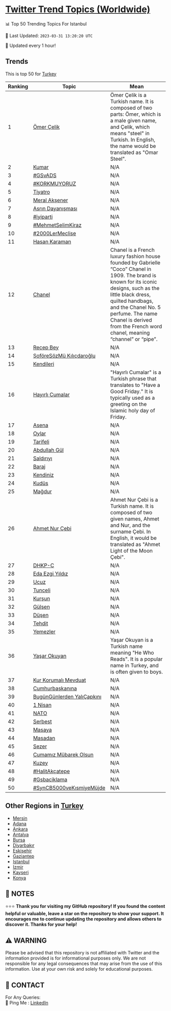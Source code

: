 [Twitter Trend Topics (Worldwide)](https://github.com/ErcinDedeoglu/Twitter-Trend-Topics)
==========


📊 Top 50 Trending Topics For Istanbul

📆 Last Updated: `2023-03-31 13:20:20 UTC`

🔧 Updated every 1 hour!


## Trends

This is top 50 for [Turkey](</Turkey>)

| Ranking | Topic | Mean |
| ------- | ------------ | ------------ |
| 1 | [Ömer Çelik](http://twitter.com/search?q=%c3%96mer+%c3%87elik) | Ömer Çelik is a Turkish name. It is composed of two parts: Ömer, which is a male given name, and Çelik, which means "steel" in Turkish. In English, the name would be translated as "Omar Steel". |
| 2 | [Kumar](http://twitter.com/search?q=Kumar) | N/A |
| 3 | [#GSvADS](http://twitter.com/search?q=%23GSvADS) | N/A |
| 4 | [#KORKMUYORUZ](http://twitter.com/search?q=%23KORKMUYORUZ) | N/A |
| 5 | [Tiyatro](http://twitter.com/search?q=Tiyatro) | N/A |
| 6 | [Meral Akşener](http://twitter.com/search?q=Meral+Ak%c5%9fener) | N/A |
| 7 | [Asrın Dayanışması](http://twitter.com/search?q=Asr%c4%b1n+Dayan%c4%b1%c5%9fmas%c4%b1) | N/A |
| 8 | [#iyiparti](http://twitter.com/search?q=%23iyiparti) | N/A |
| 9 | [#MehmetSelimKiraz](http://twitter.com/search?q=%23MehmetSelimKiraz) | N/A |
| 10 | [#2000LerMeclise](http://twitter.com/search?q=%232000LerMeclise) | N/A |
| 11 | [Hasan Karaman](http://twitter.com/search?q=Hasan+Karaman) | N/A |
| 12 | [Chanel](http://twitter.com/search?q=Chanel) | Chanel is a French luxury fashion house founded by Gabrielle “Coco” Chanel in 1909. The brand is known for its iconic designs, such as the little black dress, quilted handbags, and the Chanel No. 5 perfume. The name Chanel is derived from the French word chanel, meaning “channel” or “pipe”. |
| 13 | [Recep Bey](http://twitter.com/search?q=Recep+Bey) | N/A |
| 14 | [ŞoföreSözMü Kılıçdaroğlu](http://twitter.com/search?q=%c5%9eof%c3%b6reS%c3%b6zM%c3%bc+K%c4%b1l%c4%b1%c3%a7daro%c4%9flu) | N/A |
| 15 | [Kendileri](http://twitter.com/search?q=Kendileri) | N/A |
| 16 | [Hayırlı Cumalar](http://twitter.com/search?q=Hay%c4%b1rl%c4%b1+Cumalar) | "Hayırlı Cumalar" is a Turkish phrase that translates to "Have a Good Friday." It is typically used as a greeting on the Islamic holy day of Friday. |
| 17 | [Asena](http://twitter.com/search?q=Asena) | N/A |
| 18 | [Oylar](http://twitter.com/search?q=Oylar) | N/A |
| 19 | [Tarifeli](http://twitter.com/search?q=Tarifeli) | N/A |
| 20 | [Abdullah Gül](http://twitter.com/search?q=Abdullah+G%c3%bcl) | N/A |
| 21 | [Saldırıyı](http://twitter.com/search?q=Sald%c4%b1r%c4%b1y%c4%b1) | N/A |
| 22 | [Baraj](http://twitter.com/search?q=Baraj) | N/A |
| 23 | [Kendiniz](http://twitter.com/search?q=Kendiniz) | N/A |
| 24 | [Kudüs](http://twitter.com/search?q=Kud%c3%bcs) | N/A |
| 25 | [Mağdur](http://twitter.com/search?q=Ma%c4%9fdur) | N/A |
| 26 | [Ahmet Nur Çebi](http://twitter.com/search?q=Ahmet+Nur+%c3%87ebi) | Ahmet Nur Çebi is a Turkish name. It is composed of two given names, Ahmet and Nur, and the surname Çebi. In English, it would be translated as "Ahmet Light of the Moon Çebi". |
| 27 | [DHKP-C](http://twitter.com/search?q=DHKP-C) | N/A |
| 28 | [Eda Ezgi Yıldız](http://twitter.com/search?q=Eda+Ezgi+Y%c4%b1ld%c4%b1z) | N/A |
| 29 | [Ucuz](http://twitter.com/search?q=Ucuz) | N/A |
| 30 | [Tunceli](http://twitter.com/search?q=Tunceli) | N/A |
| 31 | [Kurşun](http://twitter.com/search?q=Kur%c5%9fun) | N/A |
| 32 | [Gülşen](http://twitter.com/search?q=G%c3%bcl%c5%9fen) | N/A |
| 33 | [Düşen](http://twitter.com/search?q=D%c3%bc%c5%9fen) | N/A |
| 34 | [Tehdit](http://twitter.com/search?q=Tehdit) | N/A |
| 35 | [Yemezler](http://twitter.com/search?q=Yemezler) | N/A |
| 36 | [Yaşar Okuyan](http://twitter.com/search?q=Ya%c5%9far+Okuyan) | Yaşar Okuyan is a Turkish name meaning "He Who Reads". It is a popular name in Turkey, and is often given to boys. |
| 37 | [Kur Korumalı Mevduat](http://twitter.com/search?q=Kur+Korumal%c4%b1+Mevduat) | N/A |
| 38 | [Cumhurbaşkanına](http://twitter.com/search?q=Cumhurba%c5%9fkan%c4%b1na) | N/A |
| 39 | [BugünGünlerden YalıÇapkını](http://twitter.com/search?q=Bug%c3%bcnG%c3%bcnlerden+Yal%c4%b1%c3%87apk%c4%b1n%c4%b1) | N/A |
| 40 | [1 Nisan](http://twitter.com/search?q=1+Nisan) | N/A |
| 41 | [NATO](http://twitter.com/search?q=NATO) | N/A |
| 42 | [Serbest](http://twitter.com/search?q=Serbest) | N/A |
| 43 | [Masaya](http://twitter.com/search?q=Masaya) | N/A |
| 44 | [Masadan](http://twitter.com/search?q=Masadan) | N/A |
| 45 | [Sezer](http://twitter.com/search?q=Sezer) | N/A |
| 46 | [Cumamız Mübarek Olsun](http://twitter.com/search?q=Cumam%c4%b1z+M%c3%bcbarek+Olsun) | N/A |
| 47 | [Kuzey](http://twitter.com/search?q=Kuzey) | N/A |
| 48 | [#HalitAkçatepe](http://twitter.com/search?q=%23HalitAk%c3%a7atepe) | N/A |
| 49 | [#Gsbaciklama](http://twitter.com/search?q=%23Gsbaciklama) | N/A |
| 50 | [#SynCB5000veKısmiyeMüjde](http://twitter.com/search?q=%23SynCB5000veK%c4%b1smiyeM%c3%bcjde) | N/A |



## Other Regions in [Turkey](</Turkey>)

* [Mersin](</Turkey/Mersin.md>)
* [Adana](</Turkey/Adana.md>)
* [Ankara](</Turkey/Ankara.md>)
* [Antalya](</Turkey/Antalya.md>)
* [Bursa](</Turkey/Bursa.md>)
* [Diyarbakır](</Turkey/Diyarbakır.md>)
* [Eskişehir](</Turkey/Eskişehir.md>)
* [Gaziantep](</Turkey/Gaziantep.md>)
* [Istanbul](</Turkey/Istanbul.md>)
* [Izmir](</Turkey/Izmir.md>)
* [Kayseri](</Turkey/Kayseri.md>)
* [Konya](</Turkey/Konya.md>)



## 📝 NOTES

⭐⭐⭐ **Thank you for visiting my GitHub repository! If you found the content helpful or valuable, leave a star on the repository to show your support. It encourages me to continue updating the repository and allows others to discover it. Thanks for your help!**


## ⚠️ WARNING

Please be advised that this repository is not affiliated with Twitter and the information provided is for informational purposes only. We are not responsible for any legal consequences that may arise from the use of this information. Use at your own risk and solely for educational purposes.


## 📨 CONTACT

 For Any Queries:  
            🏓 Ping Me : [LinkedIn](https://www.linkedin.com/in/ercindedeoglu/)

